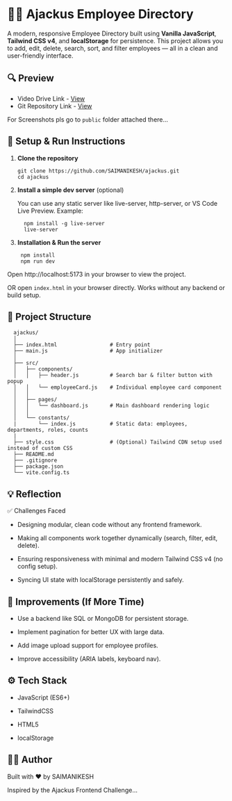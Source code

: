 # 🧑‍💼 Ajackus Employee Directory 

  A modern, responsive Employee Directory built using **Vanilla JavaScript**, **Tailwind CSS v4**, and **localStorage** for persistence. This project allows you to add, edit, delete, search, sort, and filter employees — all in a clean and user-friendly interface.

## 🔍 Preview
- Video Drive Link - [View](https://drive.google.com/file/d/1y1BnWDjQqDNRcnPQ360Vjlt54m8Egumu/view?usp=sharing)
- Git Repository Link - [View](https://github.com/SAIMANIKESH/ajackus)

For Screenshots pls go to `public` folder attached there...

## 🚀 Setup & Run Instructions

1. **Clone the repository**  
   ```
   git clone https://github.com/SAIMANIKESH/ajackus.git
   cd ajackus 
   ```

2. **Install a simple dev server** (optional)

      You can use any static server like live-server, http-server, or VS Code Live Preview. Example:

      ```
        npm install -g live-server
        live-server 
      ```
3. **Installation & Run the server**
     ```
      npm install
      npm run dev
    ```

  Open http://localhost:5173 in your browser to view the project.

  OR open `index.html` in your browser directly.
Works without any backend or build setup.

## 📂 Project Structure

  ```
    ajackus/
    │
    ├── index.html                 # Entry point
    ├── main.js                    # App initializer
    │
    ├── src/
    │   ├── components/
    │   │   ├── header.js          # Search bar & filter button with popup
    │   │   └── employeeCard.js    # Individual employee card component
    │   │
    │   ├── pages/
    │   │   └── dashboard.js       # Main dashboard rendering logic
    │   │
    │   └── constants/
    |       └── index.js           # Static data: employees, departments, roles, counts
    | 
    ├── style.css                  # (Optional) Tailwind CDN setup used instead of custom CSS      
    ├── README.md
    ├── .gitignore
    ├── package.json
    └── vite.config.ts
  ```                 

## 💡 Reflection
✅ Challenges Faced

 - Designing modular, clean code without any frontend framework.

 - Making all components work together dynamically (search, filter, edit, delete).

 - Ensuring responsiveness with minimal and modern Tailwind CSS v4 (no config setup).

 - Syncing UI state with localStorage persistently and safely.

## 🔄 Improvements (If More Time)
- Use a backend like SQL or MongoDB for persistent storage.

- Implement pagination for better UX with large data.

- Add image upload support for employee profiles.

- Improve accessibility (ARIA labels, keyboard nav).

## ⚙️ Tech Stack
- JavaScript (ES6+)

- TailwindCSS

- HTML5

- localStorage

## 👨‍💻 Author
Built with ♥️ by SAIMANIKESH

Inspired by the Ajackus Frontend Challenge...